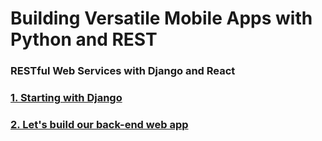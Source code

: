 # Building Versatile Mobile Apps with Python and REST
### RESTful Web Services with Django and React

### [1. Starting with Django](./chapter1/README.md)
### [2. Let's build our back-end web app](./chapter2/README.md)
